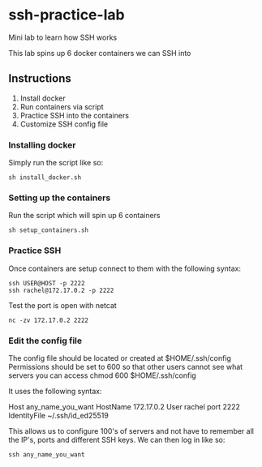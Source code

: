 # ssh-practice-lab
Mini lab to learn how SSH works

This lab spins up 6 docker containers we can SSH into

## Instructions
1) Install docker
2) Run containers via script
3) Practice SSH into the containers
4) Customize SSH config file

### Installing docker
Simply run the script like so:
```
sh install_docker.sh
```

### Setting up the containers
Run the script which will spin up 6 containers
```
sh setup_containers.sh
```
    
### Practice SSH 
Once containers are setup connect to them with the following syntax:
```
ssh USER@HOST -p 2222
ssh rachel@172.17.0.2 -p 2222
```

Test the port is open with netcat
```
nc -zv 172.17.0.2 2222
```

### Edit the config file
The config file should be located or created at $HOME/.ssh/config
Permissions should be set to 600 so that other users cannot see what servers you can access
    chmod 600 $HOME/.ssh/config

It uses the following syntax:

Host any_name_you_want
HostName 172.17.0.2
    User rachel
    port 2222
    IdentityFile ~/.ssh/id_ed25519
    
This allows us to configure 100's of servers and not have to remember all the IP's, ports and different SSH keys.
We can then log in like so:
```
ssh any_name_you_want 
```
